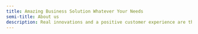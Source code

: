 ```yaml
---
title: Amazing Business Solution Whatever Your Needs
semi-title: About us
description: Real innovations and a positive customer experience are the heart of successful communication. No fake products and services.
---
```

